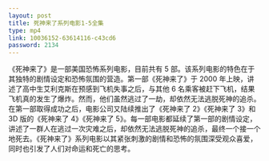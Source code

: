 ```yaml
---
layout: post
title: 死神来了系列电影1-5全集
type: mp4
link: 10036152-63614116-c43cd6
password: 2134
---
```


《死神来了》是一部美国恐怖系列电影，目前共有 5 部。该系列电影的特色在于其独特的剧情设定和恐怖氛围的营造。第一部《死神来了》于 2000 年上映，讲述了高中生艾利克斯在预感到飞机失事之后，与其他 6 名乘客被赶下飞机，结果飞机真的发生了爆炸。然而，他们虽然逃过了一劫，却依然无法逃脱死神的追杀。在第一部取得成功之后，电影公司又陆续推出了《死神来了 2》《死神来了 3》和 3D 版的《死神来了 4》《死神来了 5》。每一部电影都延续了第一部的剧情设定，讲述了一群人在逃过一次灾难之后，却依然无法逃脱死神的追杀，最终一个接一个地死去。《死神来了》系列电影以其紧张刺激的剧情和恐怖的氛围深受观众喜爱，同时也引发了人们对命运和死亡的思考。